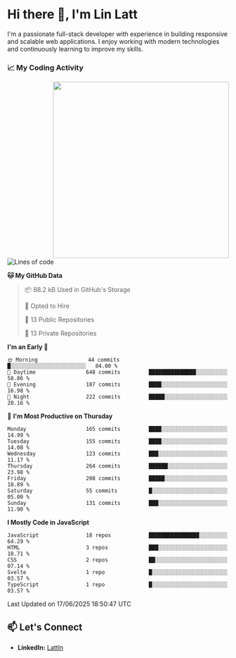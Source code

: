 # Hi there 👋, I'm Lin Latt

I'm a passionate full-stack developer with experience in building responsive and scalable web applications. I enjoy working with modern technologies and continuously learning to improve my skills.

### 📈 My Coding Activity 
<img src="https://github.com/user-attachments/assets/6cec4854-3eec-4600-9120-9be1d3cb2bfe"  width="400px" align="right">

<!--START_SECTION:waka-->
![Lines of code](https://img.shields.io/badge/From%20Hello%20World%20I%27ve%20Written-490.9%20thousand%20lines%20of%20code-blue)

**🐱 My GitHub Data** 

> 📦 88.2 kB Used in GitHub's Storage 
 > 
> 💼 Opted to Hire
 > 
> 📜 13 Public Repositories 
 > 
> 🔑 13 Private Repositories 
 > 
**I'm an Early 🐤** 

```text
🌞 Morning                44 commits          █░░░░░░░░░░░░░░░░░░░░░░░░   04.00 % 
🌆 Daytime                648 commits         ███████████████░░░░░░░░░░   58.86 % 
🌃 Evening                187 commits         ████░░░░░░░░░░░░░░░░░░░░░   16.98 % 
🌙 Night                  222 commits         █████░░░░░░░░░░░░░░░░░░░░   20.16 % 
```
📅 **I'm Most Productive on Thursday** 

```text
Monday                   165 commits         ████░░░░░░░░░░░░░░░░░░░░░   14.99 % 
Tuesday                  155 commits         ████░░░░░░░░░░░░░░░░░░░░░   14.08 % 
Wednesday                123 commits         ███░░░░░░░░░░░░░░░░░░░░░░   11.17 % 
Thursday                 264 commits         ██████░░░░░░░░░░░░░░░░░░░   23.98 % 
Friday                   208 commits         █████░░░░░░░░░░░░░░░░░░░░   18.89 % 
Saturday                 55 commits          █░░░░░░░░░░░░░░░░░░░░░░░░   05.00 % 
Sunday                   131 commits         ███░░░░░░░░░░░░░░░░░░░░░░   11.90 % 
```


**I Mostly Code in JavaScript** 

```text
JavaScript               18 repos            ████████████████░░░░░░░░░   64.29 % 
HTML                     3 repos             ███░░░░░░░░░░░░░░░░░░░░░░   10.71 % 
CSS                      2 repos             ██░░░░░░░░░░░░░░░░░░░░░░░   07.14 % 
Svelte                   1 repo              █░░░░░░░░░░░░░░░░░░░░░░░░   03.57 % 
TypeScript               1 repo              █░░░░░░░░░░░░░░░░░░░░░░░░   03.57 % 
```




 Last Updated on 17/06/2025 18:50:47 UTC
<!--END_SECTION:waka-->

## 📫 Let's Connect

- **LinkedIn:** [Lattln](https://linkedin.com/in/lin-latt)
<!-- - **Portfolio:** [Your Portfolio](https://yourportfolio.com) -->
